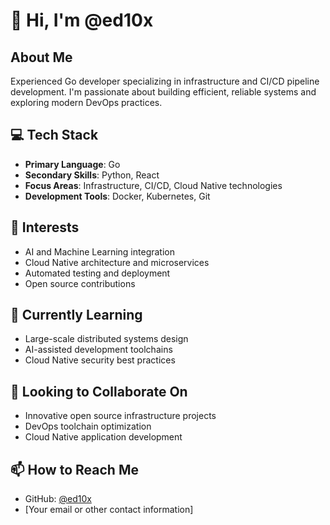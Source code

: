 # 👋 Hi, I'm @ed10x

## About Me
Experienced Go developer specializing in infrastructure and CI/CD pipeline development. I'm passionate about building efficient, reliable systems and exploring modern DevOps practices.

## 💻 Tech Stack
- **Primary Language**: Go
- **Secondary Skills**: Python, React
- **Focus Areas**: Infrastructure, CI/CD, Cloud Native technologies
- **Development Tools**: Docker, Kubernetes, Git

## 👀 Interests
- AI and Machine Learning integration
- Cloud Native architecture and microservices
- Automated testing and deployment
- Open source contributions

## 🌱 Currently Learning
- Large-scale distributed systems design
- AI-assisted development toolchains
- Cloud Native security best practices

## 💞️ Looking to Collaborate On
- Innovative open source infrastructure projects
- DevOps toolchain optimization
- Cloud Native application development

## 📫 How to Reach Me
- GitHub: [@ed10x](https://github.com/ed10x)
- [Your email or other contact information]

<!---
ed10x/ed10x is a ✨ special ✨ repository because its `README.md` (this file) appears on your GitHub profile.
You can click the Preview link to take a look at your changes.
--->
